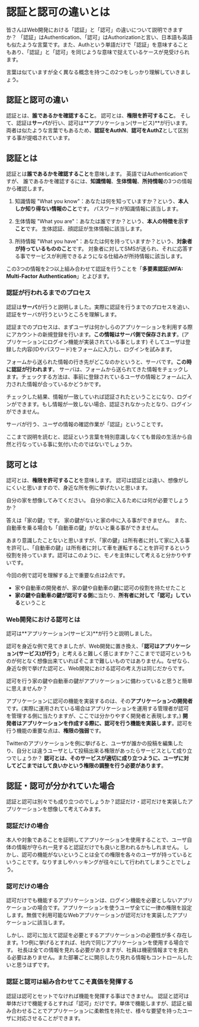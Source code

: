 # 認証と認可の違いとは

皆さんはWeb開発における「認証」と「認可」の違いについて説明できますか？
「認証」はAuthentication、「認可」はAuthorizationと言い、日本語も英語も似たような言葉です。また、Authという単語だけで「認証」を意味することもあり、「認証」と「認可」を同じような意味で捉えているケースが見受けられます。

言葉は似ていますが全く異なる概念を持つこの2つをしっかり理解していきましょう。

## 認証と認可の違い

認証とは、**誰であるかを確認すること**。
認可とは、**権限を許可すること**。
そして、認証は**サーバ**が行い、認可は**アプリケーション(サービス)**が行います。
両者は似たような言葉でもあるため、**認証をAuthN**、**認可をAuthZ**として区別する事が提唱されています。

## 認証とは

認証とは**誰であるかを確認すること**を意味します。
英語ではAuthenticationですが、
誰であるかを確認するには、**知識情報**、**生体情報**、**所持情報**の3つの情報から確認します。

1. 知識情報
"What you know"：あなたは何を知っていますか？という、**本人しか知り得ない情報のこと**です。
パスワードが知識情報に該当します。

1. 生体情報
"What you are"：あなたは誰ですか？という、**本人の特徴を示すこと**です。
生体認証、顔認証が生体情報に該当します。

3. 所持情報
"What you have"：あなたは何を持っていますか？という、**対象者が持っているもののこと**です。
対象者に対してSMSが送られ、それに応答する事でサービスが利用できるようになる仕組みが所持情報に該当します。

この3つの情報を2つ以上組み合わせて認証を行うことを「**多要素認証(MFA: Multi-Factor Authentication**」とよびます。

### 認証が行われるまでのプロセス

認証は**サーバ**が行うと説明しました。実際に認証を行うまでのプロセスを追い、認証をサーバが行うというところを理解します。

認証までのプロセスは、まずユーザは何かしらのアプリケーションを利用する際にアカウントの新規登録を行います。**この情報はサーバ側で保存されます**。(アプリケーションにログイン機能が実装されている事とします)
そしてユーザは登録した内容(IDやパスワード)をフォームに入力し、ログインを試みます。

フォームから送られた情報の行き先がどこなのかというと、サーバです。**この時に認証が行われます**。
サーバは、フォームから送られてきた情報をチェックします。チェックする方法は、事前に登録されているユーザの情報とフォームに入力された情報が合っているかどうかです。

チェックした結果、情報が一致していれば認証されたということになり、ログインができます。もし情報が一致しない場合、認証されなかったとなり、ログインができません。

サーバが行う、ユーザの情報の確認作業が「認証」ということです。

ここまで説明を読むと、認証という言葉を特別意識しなくても普段の生活から自然と行なっている事に気付いたのではないでしょうか。

## 認可とは

認可とは、**権限を許可すること**を意味します。
認可は認証とは違い、想像がしにくいと思いますので、身近な所を例に挙げたいと思います。

自分の家を想像してみてください。
自分の家に入るためには何が必要でしょうか？

答えは「家の鍵」です。
家の鍵がないと家の中に入る事ができません。
また、自動車を乗る場合も「自動車の鍵」がないと乗る事ができません。

あまり意識したことないと思いますが、「家の鍵」は所有者に対して家に入る事を許可し、「自動車の鍵」は所有者に対して車を運転することを許可するという役割を持っています。認可はこのように、モノを主体にして考えると分かりやすいです。

今回の例で認可を理解する上で重要な点は2点です。

* 家や自動車の開発者が、家の鍵や自動車の鍵に認可の役割を持たせたこと
* **家の鍵や自動車の鍵が認可する側**に当たり、**所有者に対して「認可」している**ということ

### Web開発における認可とは

認可は**アプリケーション(サービス)**が行うと説明しました。

認可を身近な例で見てきましたが、Web開発に置き換え、「**認可はアプリケーション(サービス)が行う**」と考えると難しく感じますか？ここまでで認可というものが何となく想像出来ていればそこまで難しいものではありません。なぜなら、身近な例で挙げた認可と、Web開発における認可の考え方は同じだからです。

認可を行う家の鍵や自動車の鍵がアプリケーションに備わっていると思うと簡単に思えませんか？

アプリケーションに認可の機能を実装するのは、その**アプリケーションの開発者**です。(実際に運用されている場合はアプリケーションを運用する管理者が認可を管理する側に当たりますが、ここでは分かりやすく開発者と表現します。)
**開発者はアプリケーションを作成する際に、認可を行う機能を実装します**。認可を行う機能の重要な点は、**権限の強弱**です。

Twitterのアプリケーションを例に挙げると、ユーザが誰かの投稿を編集したり、自分とは違うユーザとして投稿出来る権限があったらサービスとして成り立つでしょうか？
**認可とは、そのサービスが適切に成り立つように、ユーザに対してどこまではして良いかという権限の調整を行う必要があります**。

## 認証・認可が分かれていた場合

認証と認可は別々でも成り立つのでしょうか？認証だけ・認可だけを実装したアプリケーションを想像して考えてみます。

### 認証だけの場合

本人や対象であることを証明してアプリケーションを使用することで、ユーザ自体の情報が守られ一見すると認証だけでも良いと思われるかもしれません。
しかし、認可の機能がないということは全ての権限を各々のユーザが持っているということです。なりすましやハッキングが往々にして行われてしまうことでしょう。

### 認可だけの場合

認可だけでも機能するアプリケーションは、ログイン機能を必要としないアプリケーションの場合です。アプリケーションを使うユーザ全てに一律の権限を設定します。無償で利用可能なWebアプリケーションが認可だけを実装したアプリケーションに該当します。

しかし、認可に加えて認証を必要とするアプリケーションの必要性が多く存在します。1つ例に挙げるとすれば、社内で同じアプリケーションを使用する場合です。
社長は全ての情報を見れる必要がありますが、社員は機密情報までを見れる必要はありません。また部署ごとに開示したり見れる情報もコントロールしたいと思うはずです。

### 認証と認可は組み合わせてこそ真価を発揮する

認証は認可とセットでなければ機能を発揮する事はできません。
認証と認可は単体だけで機能するとすれば「認可」だけです。単体で機能しますが、認証と組み合わせることでアプリケーションに柔軟性を持たせ、様々な要望を持ったユーザに対応させることができます。

